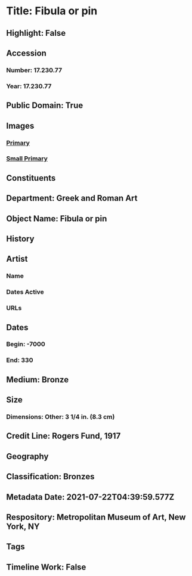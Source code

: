 # Title: Fibula or pin
## Highlight: False
## Accession
### Number: 17.230.77
### Year: 17.230.77
## Public Domain: True
## Images
### [Primary](https://images.metmuseum.org/CRDImages/gr/original/DP20499.jpg)
### [Small Primary](https://images.metmuseum.org/CRDImages/gr/web-large/DP20499.jpg)
## Constituents
## Department: Greek and Roman Art
## Object Name: Fibula or pin
## History
## Artist
### Name
### Dates Active
### URLs
## Dates
### Begin: -7000
### End: 330
## Medium: Bronze
## Size
### Dimensions: Other: 3 1/4 in. (8.3 cm)
## Credit Line: Rogers Fund, 1917
## Geography
## Classification: Bronzes
## Metadata Date: 2021-07-22T04:39:59.577Z
## Respository: Metropolitan Museum of Art, New York, NY
## Tags
## Timeline Work: False